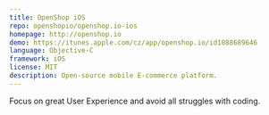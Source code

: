 ```yaml
---
title: OpenShop iOS
repo: openshopio/openshop.io-ios
homepage: http://openshop.io
demo: https://itunes.apple.com/cz/app/openshop.io/id1088689646
language: Objective-C
framework: iOS
license: MIT
description: Open-source mobile E-commerce platform.
---
```


Focus on great User Experience and avoid all struggles with coding.